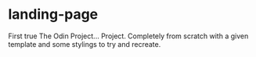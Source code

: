 # landing-page
First true The Odin Project... Project. Completely from scratch with a given template and some stylings to try and recreate.
